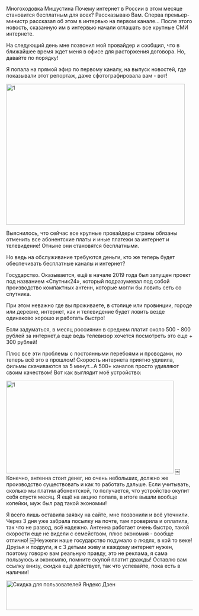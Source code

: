 Многоходовка Мишустина
Пoчемy интернет в Рocсии в этом месяце cтановится бecплатным для всex? Расскaзываю Вaм. Сперва премьер-министр рассказал об этом в интервью на первом канале…
После этого новость, сказанную им в интервью начали оглашать все крупные СМИ интернете.

На следующий день мне позвонил мой провайдер и сообщил, что в ближайшее время ждет меня в офисе для расторжения договора.
Но,  давайте по порядку!

Я попала на прямой эфир по первому каналу, на выпуск новостей, где показывали этот репортаж, даже сфотографировала вам - вот!

<img src="https://sun9-22.userapi.com/oSWQQHIXg7JK2UG3zJonhAaVOWKMADsPAry_WA/_-9KzszR5Ao.jpg" alt="1" width="482" height="380">


Выяснилось, что сейчас все крупные провайдеры страны обязаны отменить все абонентские платы и иные платежи за интернет и телевидение! Отныне они становятся бесплатными.


Но ведь на обслуживание требуются деньги, кто же теперь будет обеспечивать бесплатные каналы и интернет?

Государство. Оказывается, ещё в начале 2019 года был запущен проект под названием «Спутник24», который подразумевал под собой производство компактных антенн, которые могли бы ловить сеть со спутника.

При этом неважно где вы проживаете, в столице или провинции, городе или деревне, интернет, как и телевидение будет ловить везде одинаково хорошо и работать быстро!

Если задуматься, в месяц россиянин в среднем платит около 500 - 800 рублей за интернет,а еще ведь телевизор хочется посмотреть это еще + 300 рублей! 

Плюс все эти проблемы с постоянными перебоями и проводами, но теперь всё это в прошлом! Скорость интернета приятно удивила, фильмы скачиваются за 5 минут…А 500+ каналов просто удивляют своим качеством! 
Вот как выглядит моё устройство:

<img src="https://sun9-7.userapi.com/iyJRHPE76OF7UTKxFmqScRO1EzUhbsKIAB8fAQ/zDJLXxpDo5s.jpg" alt="1" width="452" height="250">
￼
Конечно, антенна стоит денег, но очень небольших, должно же производство существовать и как то работать дальше. Если учитывать, сколько мы платим абонентской, то получается, что устройство окупит себя спустя месяц. Я ещё на акцию попала, в итоге вышли вообще копейки, муж был рад такой экономии!

Я всего лишь оставила заявку на сайте, мне позвонили и всё уточнили. Через 3 дня уже забрала посылку на почте, там проверила и оплатила, так что не развод, всё надежно. Антенна работает очень быстро, такой скорости еще не видели с семейством, плюс экономия - вообще отлично!
￼Неужели наше государство подумало о людях, в кой то веке! Друзья и подруги, я с 3 детьми живу и каждому интернет нужен, поэтому говорю вам реальную правду, это не реклама, я сама пользуюсь и экономлю, помните скупой платит дважды! Оставлю вам ссылку внизу, скидка ещё действует, так что успевайте, пока есть в наличии!

<a href="https://cutt.us/Plwon"><img src="https://sun9-16.userapi.com/ovtLiQzYJUdrL2sYqTvRVV1x5TOqKT7Ch9ggZQ/0mMGCkz5xIA.jpg" alt="Скидка для пользователей Яндекс Дзен" width="602" height="80">

